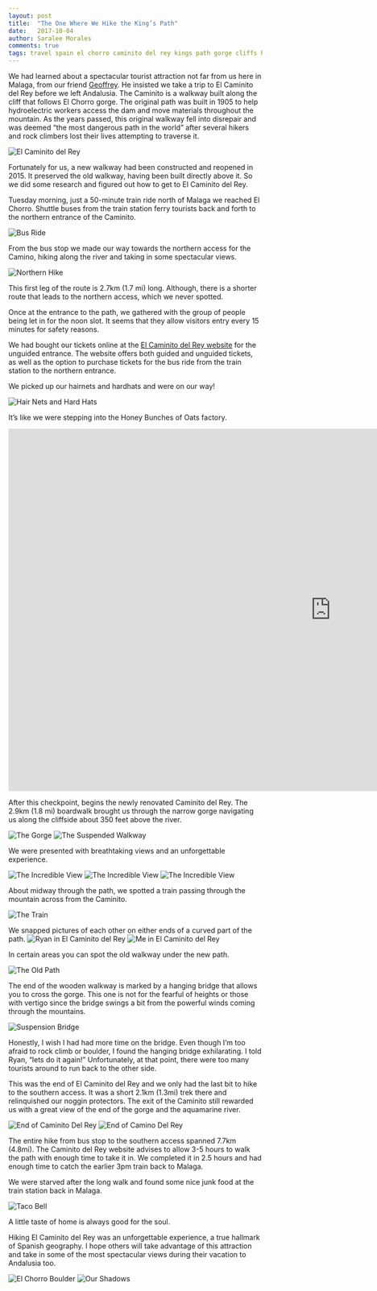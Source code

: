 ```yaml
---
layout: post
title:  "The One Where We Hike the King’s Path"
date:   2017-10-04
author: Saralee Morales
comments: true
tags: travel spain el chorro caminito del rey kings path gorge cliffs hiking outdoors 
---
```


We had learned about a spectacular tourist attraction not far from us here in Malaga, from our friend [Geoffrey](https://www.geoffchandler.com/). He insisted we take a trip to El Caminito del Rey before we left Andalusia. The Caminito is a walkway built along the cliff that follows El Chorro gorge. The original path was built in 1905 to help hydroelectric workers access the dam and move materials throughout the mountain. As the years passed, this original walkway fell into disrepair and was deemed “the most dangerous path in the world” after several hikers and rock climbers lost their lives attempting to traverse it. 


![El Caminito del Rey][el_camino]


Fortunately for us, a new walkway had been constructed and reopened in 2015. It preserved the old walkway, having been built directly above it. So we did some research and figured out how to get to El Caminito del Rey.  


Tuesday morning, just a 50-minute train ride north of Malaga we reached El Chorro. Shuttle buses from the train station ferry tourists back and forth to the northern entrance of the Caminito. 


![Bus Ride][bus_ride]


From the bus stop we made our way towards the northern access for the Camino, hiking along the river and taking in some spectacular views. 


![Northern Hike][north_hike]


This first leg of the route is 2.7km (1.7 mi) long. Although, there is a shorter route that leads to the northern access, which we never spotted. 


Once at the entrance to the path, we gathered with the group of people being let in for the noon slot. It seems that they allow visitors entry every 15 minutes for safety reasons.


We had bought our tickets online at the [El Caminito del Rey website][caminito_del_rey_documents] for the unguided entrance. The website offers both guided and unguided tickets, as well as the option to purchase tickets for the bus ride from the train station to the northern entrance.  


We picked up our hairnets and hardhats and were on our way! 


![Hair Nets and Hard Hats][hardhats]


It’s like we were stepping into the Honey Bunches of Oats factory. 


<iframe width="1280" height="720" src="https://youtu.be/Q5knIdLZSho?t=6" frameborder="0" allowfullscreen></iframe>


After this checkpoint, begins the newly renovated Caminito del Rey. The 2.9km (1.8 mi) boardwalk brought us through the narrow gorge navigating us along the cliffside about 350 feet above the river.


![The Gorge][gorge]
![The Suspended Walkway][walkway]


We were presented with breathtaking views and an unforgettable experience.  


![The Incredible View][view_1]
![The Incredible View][view_2]
![The Incredible View][view_3]


About midway through the path, we spotted a train passing through the mountain across from the Caminito. 


![The Train][train]

We snapped pictures of each other on either ends of a curved part of the path. 
![Ryan in El Caminito del Rey][camino_ryan]
![Me in El Caminito del Rey][camino_sara]

In certain areas you can spot the old walkway under the new path. 


![The Old Path][old_path]
 

The end of the wooden walkway is marked by a hanging bridge that allows you to cross the gorge. This one is not for the fearful of heights or those with vertigo since the bridge swings a bit from the powerful winds coming through the mountains. 


![Suspension Bridge][bridge]


Honestly, I wish I had had more time on the bridge. Even though I’m too afraid to rock climb or boulder, I found the hanging bridge exhilarating. I told Ryan, “lets do it again!” Unfortunately, at that point, there were too many tourists around to run back to the other side. 


This was the end of El Caminito del Rey and we only had the last bit to hike to the southern access. It was a short 2.1km (1.3mi) trek there and relinquished our noggin protectors. The exit of the Caminito still rewarded us with a great view of the end of the gorge and the aquamarine river. 


![End of Caminito Del Rey][end_of_caminito_1]
![End of Camino Del Rey][end_of_caminito_2]


The entire hike from bus stop to the southern access spanned 7.7km (4.8mi). The Caminito del Rey website advises to allow 3-5 hours to walk the path with enough time to take it in. We completed it in 2.5 hours and had enough time to catch the earlier 3pm train back to Malaga. 


We were starved after the long walk and found some nice junk food at the train station back in Malaga. 


![Taco Bell][taco_bell]


A little taste of home is always good for the soul. 

Hiking El Caminito del Rey was an unforgettable experience, a true hallmark of Spanish geography. I hope others will take advantage of this attraction and take in some of the most spectacular views during their vacation to Andalusia too. 

![El Chorro Boulder][camino_last]
![Our Shadows][shadows]


[caminito_del_rey_documents]: http://www.caminitodelrey.info/en/5235/documents
[shadows]: https://s3.amazonaws.com/fiveweeksabroad/10042017/Camino_Shadows.jpg
[camino_last]: https://s3.amazonaws.com/fiveweeksabroad/10042017/Camino_last.jpg
[taco_bell]:  https://s3.amazonaws.com/fiveweeksabroad/10042017/Taco_Bell.jpg
[end_of_caminito_1]:  https://s3.amazonaws.com/fiveweeksabroad/10042017/Camino_End_1.jpg
[end_of_caminito_2]:  https://s3.amazonaws.com/fiveweeksabroad/10042017/Camino_End_2.jpg
[bridge]:          https://s3.amazonaws.com/fiveweeksabroad/10042017/Camino_Bridge.jpg
[old_path]:         https://s3.amazonaws.com/fiveweeksabroad/10042017/Camino_Old_Path.jpg
[camino_ryan]:    https://s3.amazonaws.com/fiveweeksabroad/10042017/Camino_Ryan.jpg
[camino_sara]:      https://s3.amazonaws.com/fiveweeksabroad/10042017/Camino_Sara.jpg
[view_1]:       https://s3.amazonaws.com/fiveweeksabroad/10042017/Camino_View_1.jpg
[view_2]:       https://s3.amazonaws.com/fiveweeksabroad/10042017/Camino_View_2.jpg
[view_3]:       https://s3.amazonaws.com/fiveweeksabroad/10042017/Camino_View_3.jpg
[train]:        https://s3.amazonaws.com/fiveweeksabroad/10042017/Camino_Train.jpg
[walkway]:      https://s3.amazonaws.com/fiveweeksabroad/10042017/Camino_Walkway.jpg
[gorge]:        https://s3.amazonaws.com/fiveweeksabroad/10042017/El_Chorro_Gorge.jpg
[hardhats]:     https://s3.amazonaws.com/fiveweeksabroad/10042017/Hard_Hats.jpg
[north_hike]:   https://s3.amazonaws.com/fiveweeksabroad/10042017/Camino_North_Hike.jpg
[bus_ride]:     https://s3.amazonaws.com/fiveweeksabroad/10042017/Camino_Bus_Ride.jpg
[el_camino]:    https://s3.amazonaws.com/fiveweeksabroad/10042017/El_Camino.jpg


